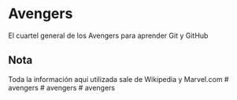 # Avengers

El cuartel general de los Avengers para aprender Git y GitHub

## Nota
Toda la información aquí utilizada sale de Wikipedia y Marvel.com
#   a v e n g e r s  
 #   a v e n g e r s  
 #   a v e n g e r s  
 